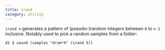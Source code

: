 ```yaml
---
title: irand
category: utility
---
```


`irand n` generates a pattern of (pseudo-)random integers between `0` to `n-1` inclusive. Notably used to pick a random
samples from a folder:

~~~~{haskell}
d1 $ sound (samples "drum*4" (irand 5))
~~~~

